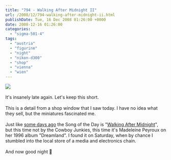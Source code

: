 ```yaml
---
title: "794 - Walking After Midnight II"
url: /2008/12/794-walking-after-midnight-ii.html
publishDate: Tue, 16 Dec 2008 01:26:00 +0000
date: 2008-12-16 01:26:00
categories: 
  - "sigma-501-4"
tags: 
  - "austria"
  - "figurine"
  - "night"
  - "nikon-d300"
  - "shop"
  - "vienna"
  - "wien"
---
```

<a href="https://d25zfm9zpd7gm5.cloudfront.net/1200x1200/2008/20081215_180856_ps.jpg" target="_blank"><img src="https://d25zfm9zpd7gm5.cloudfront.net/0600x0600/2008/20081215_180856_ps.jpg"/></a><br/><br/>It's insanely late again. Let's keep this short.<br/><br/> This is a detail from a shop window that I saw today. I have no idea what they sell, but the miniatures fascinated me.<br/><br/>Just like <a href="/2008/12/788-walking-after-midnight.html" target="_blank">some days ago</a> the Song of the Day is "<a href="http://www.lyricsmode.com/lyrics/b/bryan_adams/walking_after_midnight.html" target="_blank">Walking After Midnight</a>", but this time not by the Cowboy Junkies, this time it's Madeleine Peyroux on her 1996 album "Dreamland". I found it on Saturday, when by chance I stumbled into the local store of a media and electronics chain.<br/><br/>And now good night 🙂
